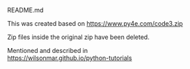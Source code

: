 README.md

This was created based on https://www.py4e.com/code3.zip

Zip files inside the original zip have been deleted.

Mentioned and described in <br />
<a target="_blank" href="https://wilsonmar.github.io/python-tutorials/">https://wilsonmar.github.io/python-tutorials</a>

